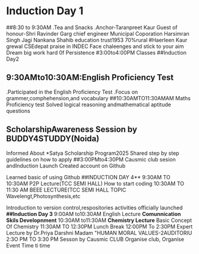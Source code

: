 # Induction Day 1
##8:30 to 9:30AM
.Tea and Snacks
.Anchor-Taranpreet Kaur
Guest of honour-Shri Ravinder Garg chief engineer Municipal Coporation
Harsimran Singh Jagi
Nankana Shahib education trust1953
70%rural
#Haerleen Kaur grewal CSEdepat praise in INDEC
Face chaleenges and stick to your aim
Dream big work hard 0f
Persistence
#3:00to4:00PM Classes
##Induction Day2 
## 9:30AMto10:30AM:English Proficiency Test
.Participated in the English
Proficiency Test
.Focus on grammer,comphehension,and vocabulary
##10:30AMTO11:30AMAM Maths Proficiency test
Solved logical reasoning andmathematical aptitude questions
## ScholarshipAwareness Session by BUDDY4STUDDY(Noida)
Informed About *Satya Scholarship Program2025
Shared step by step guidelines on how to apply
##3:00PMto4:30PM Causmic club sesion andInduction Launch 
Created account on Github

Learned basic of using Github
##INDUCTION DAY 4**
9:30AM TO 10:30AM
P2P Lecture(TCC SEMI HALL)
How to start coding
10:30AM TO 11:30 AM
BEEE LECTURE(TCC SEMI HALL
TOPIC Wavelengt,Photosynthesis,etc
 




















Introduction to version control,respositories activities officially launched
**##Induction Day 3**
9:00AM to10:30AM
English Lecture
**Comunnication Skils Developnment**
10:30AM to11:30AM
**Chemistry Lecture**
Basic Concept Of Chemistry
11:30AM TO 12:30PM
Lunch Break
12:00PM To 2:30PM
Expert Lecture by Dr.Priya Darshni Madam
"HUMAN MORAL VALUES-2AUDITORIU
2:3O PM TO 3:30 PM
Sesson by Causmic CLUB
Organise club, Organise Event Time ti time
